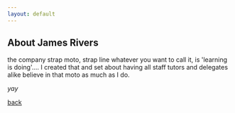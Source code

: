 ```yaml
---
layout: default
---
```


## About James Rivers
the company strap moto, strap line whatever you want to call it, is 'learning is doing'.... I created that and set about having all staff tutors and delegates alike believe in that moto as much as I do.  



_yay_

[back](./)
